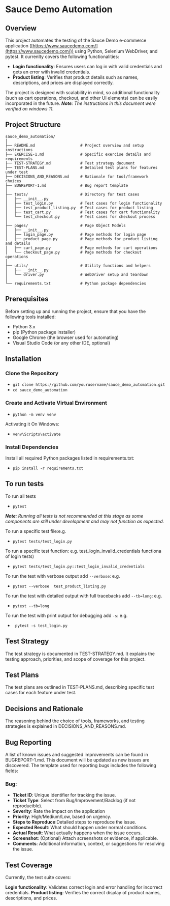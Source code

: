 # Sauce Demo Automation

## Overview
This project automates the testing of the Sauce Demo e-commerce application ([https://www.saucedemo.com/](https://www.saucedemo.com/)) using Python, Selenium WebDriver, and pytest. It currenlty covers the following functionalities:
- **Login functionality**: Ensures users can log in with valid credentials and gets an error with invalid credentials.
- **Product listing**: Verifies that product details such as names, descriptions, and prices are displayed correctly.

The project is designed with scalability in mind, so additional functionality (such as cart operations, checkout, and other UI elements) can be easily incorporated in the future.
***Note**: The instructions in this document were verified on windows 11.*
## Project Structure

```plaintext
sauce_demo_automation/
│
├── README.md                    # Project overview and setup instructions
├── EXERCISE-1.md                # Specific exercise details and requirements
├── TEST-STRATEGY.md             # Test strategy document
├── TEST-PLANS.md                # Detailed test plans for features under test
├── DECISIONS_AND_REASONS.md     # Rationale for tool/framework choices
├── BUGREPORT-1.md               # Bug report template
│
├── tests/                       # Directory for test cases
│   ├── __init__.py
│   ├── test_login.py            # Test cases for login functionality
│   ├── test_product_listing.py  # Test cases for product listing
│   ├── test_cart.py             # Test cases for cart functionality
│   └── test_checkout.py         # Test cases for checkout process
│
├── pages/                       # Page Object Models
│   ├── __init__.py
│   ├── login_page.py            # Page methods for login page
│   ├── product_page.py          # Page methods for product listing and details
│   ├── cart_page.py             # Page methods for cart operations
│   └── checkout_page.py         # Page methods for checkout operations
│
├── utils/                       # Utility functions and helpers
│   ├── __init__.py
│   └── driver.py                # WebDriver setup and teardown
│
└── requirements.txt             # Python package dependencies
```

## Prerequisites
Before setting up and running the project, ensure that you have the following tools installed:

- Python 3.x
- pip (Python package installer)
- Google Chrome (the browser used for automating)
- Visual Studio Code (or any other IDE, optional)

## Installation 
### Clone the Repository 
- ``git clone https://github.com/yourusername/sauce_demo_automation.git``
- ``cd sauce_demo_automation``

### Create and Activate Virtual Environment
- ``python -m venv venv``

Activating it On Windows:

- ``venv\Scripts\activate``

### Install Dependencies
Install all required Python packages listed in requirements.txt:

- ``pip install -r requirements.txt``

## To run tests
To run all tests
- ``pytest``

***Note**: Running all tests is not recommended at this stage as some components are still under development and may not function as expected.*

To run a specific test file:e.g.
- ``pytest tests/test_login.py``

To run a specific test function: e.g. test_login_invalid_credentials functiona of login tests)
- ``pytest tests/test_login.py::test_login_invalid_credentials``

To run the test with verbose output add `--verbose`: e.g.
- ``pytest --verbose  test_product_listing.py``

To run the test with detailed output with full tracebacks add `--tb=long`: e.g.
- ``pytest --tb=long``

To run the test with print output for debugging add `-s`: e.g.
- `` pytest -s test_login.py``



## Test Strategy
The test strategy is documented in TEST-STRATEGY.md. It explains the testing approach, priorities, and scope of coverage for this project.

## Test Plans
The test plans are outlined in TEST-PLANS.md, describing specific test cases for each feature under test.

## Decisions and Rationale
The reasoning behind the choice of tools, frameworks, and testing strategies is explained in DECISIONS_AND_REASONS.md.

## Bug Reporting
A list of known issues and suggested improvements can be found in BUGREPORT-1.md. This document will be updated as new issues are discovered. The template used for reporting bugs includes the following fields:
### Bug: 
- **Ticket ID**: Unique identifier for tracking the issue.
- **Ticket Type**: Select from Bug/Improvement/Backlog (if not reproducible).
- **Severity**: Rate the impact on the application 
- **Priority**: High/Medium/Low, based on urgency.
- **Steps to Reproduce**:Detailed steps to reproduce the issue.
- **Expected Result**: What should happen under normal conditions.
- **Actual Result**: What actually happens when the issue occurs.
- **Screenshot**:  (Optional) Attach screenshots or evidence, if applicable.
- **Comments**: Additional information, context, or suggestions for resolving the issue.

## Test Coverage
Currently, the test suite covers:

**Login functionality**: Validates correct login and error handling for incorrect credentials.
**Product listing**: Verifies the correct display of product names, descriptions, and prices.










